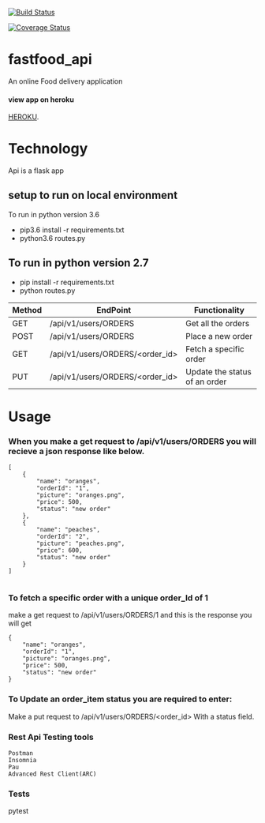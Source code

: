 [![Build Status](https://travis-ci.org/brandonemma/fastfood_api.svg?branch=develop)](https://travis-ci.org/brandonemma/fastfood_api)

[![Coverage Status](https://coveralls.io/repos/github/brandonemma/fastfood_api/badge.svg?branch=develop)](https://coveralls.io/github/brandonemma/fastfood_api?branch=develop)



# fastfood_api
An online Food delivery application

#### view app on heroku
[HEROKU](https://fast-food-api-v2.herokuapp.com/api/v1/users/ORDERS).


# Technology
Api is a flask app 

## setup to run on local environment
To run in python version 3.6 
  - pip3.6 install -r requirements.txt
  - python3.6 routes.py

## To run in python version 2.7
  - pip install -r requirements.txt
  - python routes.py
  

|Method|EndPoint                       |Functionality                |
|------|-------------------------------|-----------------------------|     
|GET   |/api/v1/users/ORDERS           |Get all the orders           |          
|POST  |/api/v1/users/ORDERS           |Place a new order            |          
|GET   |/api/v1/users/ORDERS/<order_id>|Fetch a specific order       |          
|PUT   |/api/v1/users/ORDERS/<order_id>|Update the status of an order|          


# Usage
### When you make a get request to /api/v1/users/ORDERS you will recieve a json response like below.
```
[
    {
        "name": "oranges",
        "orderId": "1",
        "picture": "oranges.png",
        "price": 500,
        "status": "new order"
    },
    {
        "name": "peaches",
        "orderId": "2",
        "picture": "peaches.png",
        "price": 600,
        "status": "new order"
    }
]
 
```

### To fetch a specific order with a unique order_Id of 1
make a get request to /api/v1/users/ORDERS/1 and this is the response you will get
```
{
    "name": "oranges",
    "orderId": "1",
    "picture": "oranges.png",
    "price": 500,
    "status": "new order"
}
```

### To Update an order_item status you are required to enter:
Make a put request to /api/v1/users/ORDERS/<order_id>
With a status field.



### Rest Api Testing tools
```
Postman 
Insomnia
Pau
Advanced Rest Client(ARC)
```

### Tests
pytest 










